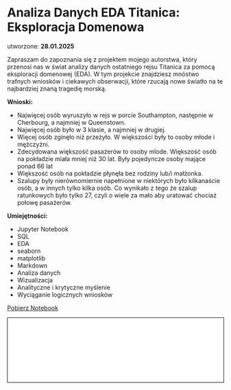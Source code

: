 
# Analiza Danych EDA Titanica: Eksploracja Domenowa

utworzone: **28.01.2025**

Zapraszam do zapoznania się z projektem mojego autorstwa, który przenosi nas w świat analizy danych ostatniego rejsu Titanica za pomocą eksploracji domenowej (EDA). W tym projekcie znajdziesz mnóstwo trafnych wniosków i ciekawych obserwacji, które rzucają nowe światło na te najbardziej znaną tragedię morską. 


**Wnioski:**

* Najwięcej osób wyruszyło w rejs w porcie Southampton, następnie w Cherbourg, a najmniej w Queenstown. 
* Najwięcej osób było w 3 klasie, a najmniej w drugiej. 
* Więcej osób zginęło niż przeżyło. W większości były to osoby młode i mężczyżni.
* Zdecydowana większość pasażerów to osoby mlode. Większość osób na pokładzie miała mniej niż 30 lat. Były pojedyncze osoby mające ponad 66 lat
* Większość osób na pokładzie płynęła bez rodziny lub/i małżonka.
* Szalupy były nierównomiernie napełnione w niektórych było kilkanaście osób, a w innych tylko kilka osób. Co wynikało z tego że szalup ratunkowych było tylko 27, czyli o wiele za mało aby uratować chociaż połowę pasażerów.


**Umiejętności:**

* Jupyter Notebook
* SQL 
* EDA
* seaborn
* matplotlib
* Markdown
* Analiza danych
* Wizualizacja
* Analityczne i krytyczne myślenie
* Wyciąganie logicznych wniosków


<a href="Titanic.ipynb" class="md-button md-button--primary">Pobierz Notebook</a>

<iframe
    id="content"
    src="Titanic.html"
    width="100%"
    style="border:1px solid black;overflow:hidden;"
></iframe>
<script>
function resizeIframeToFitContent(iframe) {
    iframe.style.height = (iframe.contentWindow.document.documentElement.scrollHeight + 50) + "px";
    iframe.contentDocument.body.style["overflow"] = 'hidden';
}
window.addEventListener('load', function() {
    var iframe = document.getElementById('content');
    resizeIframeToFitContent(iframe);
});
window.addEventListener('resize', function() {
    var iframe = document.getElementById('content');
    resizeIframeToFitContent(iframe);
});
</script>
